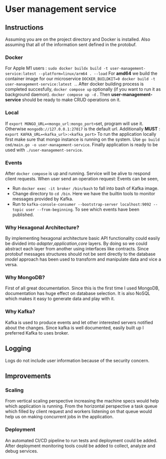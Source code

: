 # User management service

## Instructions

Assuming you are on the project directory and Docker is installed.
Also assuming that all of the information sent defined in the protobuf.

### Docker

For Apple M1 users :
`sudo docker buildx build -t user-management-service:latest --platform=linux/arm64 . --load`
For **amd64** we build the container image for our microservice
`DOCKER_BUILDKIT=0 docker build -t user-management-service:latest .`.
After docker building process is completed succesfully,
`docker compose up`
optionally (if you want to run it as background daemon).
`docker compose up -d` .
Then **user-management-service** should be ready to make CRUD operations on it.

### Local

If `export MONGO_URL=<mongo_url:mongo_port>`set, program will use it. Otherwise `mongodb://127.0.0.1:27017` is the default url.
Additionally **MUST** :
`export KAFKA_URL=<kafka_url>:<kafka_port>`
To run the application locally first make sure that mongo instance is running on the system.
Use `go build cmd/main.go -o user-management-service`.
Finally application is ready to be used with `./user-management-service`.

### Events

After `docker compose` is up and running. Service will be alive to respond client requests. When user send an operation request:
Events can be seen,

- Run `docker exec -it broker /bin/bash` to fall into bash of Kafka image.
- Change directory to `cd /bin`. Here we have the builtin tools to monitor messages provided by Kafka.
- Run to `kafka-console-consumer --bootstrap-server localhost:9092 --topic user --from-beginning`. To see which events have been published.

### Why Hexagonal Architecture?

By implementing hexagonal architecture basic API functionality could easily be divided into _adapter_,_application_,_core_ layers. By doing so we could abstract each layer from another using interfaces like contracts. Since protobuf messages structures should not be sent directly to the database _model_ approach has been used to transform and manipulate data and vice a versa.

### Why MongoDB?

First of all great documentation. Since this is the first time I used MongoDB, documentation has huge effect on database selection. It is also NoSQL which makes it easy to generate data and play with it.

### Why Kafka?

Kafka is used to produce events and let other interested servers notified about the changes. Since kafka is well documented, easily built up I preferred Kafka to uses broker.

## Logging

Logs do not include user information because of the security concern.

## Improvements

### Scaling

From vertical scaling perspective increasing the machine specs would help which application is running. From the horizontal perspective a task queue which filled by client request and workers listening on that queue would help us on making concurrent jobs in the application.

### Deployment

An automated CI/CD pipeline to run tests and deployment could be added. After deployment monitoring tools could be added to collect, analyze and debug services.

